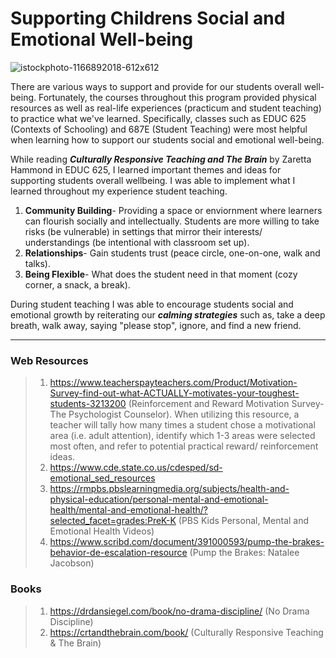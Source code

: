 <h1> Supporting Childrens Social and Emotional Well-being </h1> 

![istockphoto-1166892018-612x612](https://user-images.githubusercontent.com/105298169/167759002-45663cac-6d98-4e16-b79f-0cb92b88050b.jpeg)

There are various ways to support and provide for our students overall well-being. Fortunately, the courses throughout this program provided physical resources as well as real-life experiences (practicum and student teaching) to practice what we've learned. Specifically, classes such as EDUC 625 (Contexts of Schooling) and 687E (Student Teaching) were most helpful when learning how to support our students social and emotional well-being.


While reading ***Culturally Responsive Teaching and The Brain*** by Zaretta Hammond in EDUC 625, I learned important themes and ideas for supporting students overall wellbeing. I was able to implement what I learned throughout my experience student teaching.

1. **Community Building**- Providing a space or enviornment where learners can flourish socially and intellectually. Students are more willing to take risks (be vulnerable) in settings that mirror their interests/ understandings (be intentional with classroom set up).
2. **Relationships**- Gain students trust (peace circle, one-on-one, walk and talks).
3. **Being Flexible**- What does the student need in that moment (cozy corner, a snack, a break). 
 
During student teaching I was able to encourage students social and emotional growth by reiterating our ***calming strategies*** such as, take a deep breath, walk away, saying "please stop", ignore, and find a new friend. 
***
<h3> Web Resources </h3>

>   1. https://www.teacherspayteachers.com/Product/Motivation-Survey-find-out-what-ACTUALLY-motivates-your-toughest-students-3213200 (Reinforcement and Reward Motivation Survey- The Psychologist Counselor). When utilizing this resource, a teacher will tally how many times a student chose a motivational area (i.e. adult attention), identify which 1-3 areas were selected most often, and refer to potential practical reward/ reinforcement ideas.
>   2. https://www.cde.state.co.us/cdesped/sd-emotional_sed_resources
>   3. https://rmpbs.pbslearningmedia.org/subjects/health-and-physical-education/personal-mental-and-emotional-health/mental-and-emotional-health/?selected_facet=grades:PreK-K (PBS Kids Personal, Mental and Emotional Health Videos)
>   4. https://www.scribd.com/document/391000593/pump-the-brakes-behavior-de-escalation-resource (Pump the Brakes: Natalee Jacobson)

<h3> Books </h3>

>   1. https://drdansiegel.com/book/no-drama-discipline/ (No Drama Discipline)
>   2. https://crtandthebrain.com/book/ (Culturally Responsive Teaching & The Brain)
